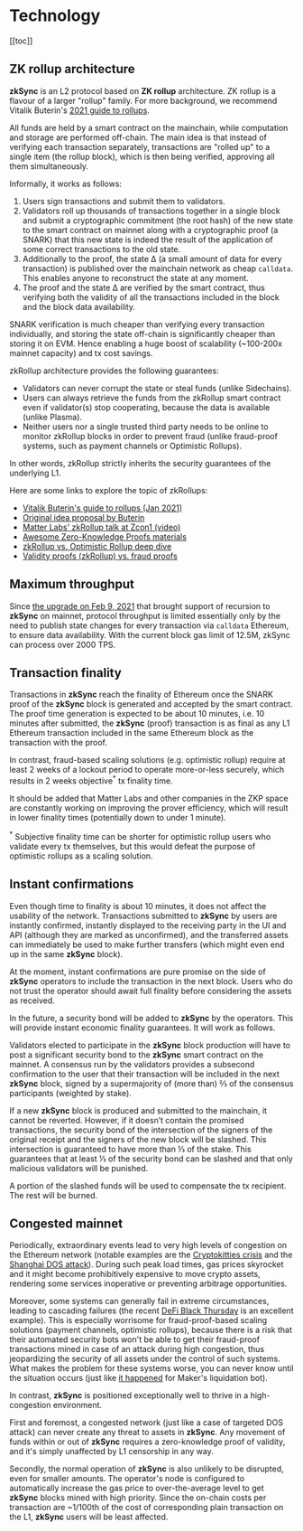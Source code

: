 # Technology

[[toc]]

## ZK rollup architecture

**zkSync** is an L2 protocol based on **ZK rollup** architecture. ZK rollup is a flavour of a larger "rollup" family.
For more background, we recommend Vitalik Buterin's
[2021 guide to rollups](https://vitalik.ca/general/2021/01/05/rollup.html).

All funds are held by a smart contract on the mainchain, while computation and storage are performed off-chain. The main
idea is that instead of verifying each transaction separately, transactions are "rolled up" to a single item (the rollup
block), which is then being verified, approving all them simultaneously.

Informally, it works as follows:

1. Users sign transactions and submit them to validators.
2. Validators roll up thousands of transactions together in a single block and submit a cryptographic commitment (the
   root hash) of the new state to the smart contract on mainnet along with a cryptographic proof (a SNARK) that this new
   state is indeed the result of the application of some correct transactions to the old state.
3. Additionally to the proof, the state ∆ (a small amount of data for every transaction) is published over the mainchain
   network as cheap `calldata`. This enables anyone to reconstruct the state at any moment.
4. The proof and the state ∆ are verified by the smart contract, thus verifying both the validity of all the
   transactions included in the block and the block data availability.

SNARK verification is much cheaper than verifying every transaction individually, and storing the state off-chain is
significantly cheaper than storing it on EVM. Hence enabling a huge boost of scalability (~100-200x mainnet capacity)
and tx cost savings.

zkRollup architecture provides the following guarantees:

- Validators can never corrupt the state or steal funds (unlike Sidechains).
- Users can always retrieve the funds from the zkRollup smart contract even if validator(s) stop cooperating, because
  the data is available (unlike Plasma).
- Neither users nor a single trusted third party needs to be online to monitor zkRollup blocks in order to prevent fraud
  (unlike fraud-proof systems, such as payment channels or Optimistic Rollups).

In other words, zkRollup strictly inherits the security guarantees of the underlying L1.

Here are some links to explore the topic of zkRollups:

- [Vitalik Buterin's guide to rollups (Jan 2021)](https://vitalik.ca/general/2021/01/05/rollup.html)
- [Original idea proposal by Buterin](https://ethresear.ch/t/on-chain-scaling-to-potentially-500-tx-sec-through-mass-tx-validation/3477)
- [Matter Labs' zkRollup talk at Zcon1 (video)](https://www.youtube.com/watch?v=QyM9qdFKsEA)
- [Awesome Zero-Knowledge Proofs materials](https://github.com/matter-labs/awesome-zero-knowledge-proofs)
- [zkRollup vs. Optimistic Rollup deep dive](https://medium.com/matter-labs/optimistic-vs-zk-rollup-deep-dive-ea141e71e075)
- [Validity proofs (zkRollup) vs. fraud proofs](https://medium.com/starkware/validity-proofs-vs-fraud-proofs-4ef8b4d3d87a)

## Maximum throughput

Since [the upgrade on Feb 9, 2021](https://twitter.com/zksync/status/1359190015671164930) that brought support of
recursion to **zkSync** on mainnet, protocol throughput is limited essentially only by the need to publish state changes
for every transaction via `calldata` Ethereum, to ensure data availability. With the current block gas limit of 12.5M,
zkSync can process over 2000 TPS.

## Transaction finality

Transactions in **zkSync** reach the finality of Ethereum once the SNARK proof of the **zkSync** block is generated and
accepted by the smart contract. The proof time generation is expected to be about 10 minutes, i.e. 10 minutes after
submitted, the **zkSync** (proof) transaction is as final as any L1 Ethereum transaction included in the same Ethereum
block as the transaction with the proof.

In contrast, fraud-based scaling solutions (e.g. optimistic rollup) require at least 2 weeks of a lockout period to
operate more-or-less securely, which results in 2 weeks objective<sup>\*</sup> tx finality time.

It should be added that Matter Labs and other companies in the ZKP space are constantly working on improving the prover
efficiency, which will result in lower finality times (potentially down to under 1 minute).

<span class="footnote"><sup>\*</sup> Subjective finality time can be shorter for optimistic rollup users who validate
every tx themselves, but this would defeat the purpose of optimistic rollups as a scaling solution.</span>

## Instant confirmations

Even though time to finality is about 10 minutes, it does not affect the usability of the network. Transactions
submitted to **zkSync** by users are instantly confirmed, instantly displayed to the receiving party in the UI and API
(although they are marked as unconfirmed), and the transferred assets can immediately be used to make further transfers
(which might even end up in the same **zkSync** block).

At the moment, instant confirmations are pure promise on the side of **zkSync** operators to include the transaction in
the next block. Users who do not trust the operator should await full finality before considering the assets as
received.

In the future, a security bond will be added to **zkSync** by the operators. This will provide instant economic finality
guarantees. It will work as follows.

Validators elected to participate in the **zkSync** block production will have to post a significant security bond to
the **zkSync** smart contract on the mainnet. A consensus run by the validators provides a subsecond confirmation to the
user that their transaction will be included in the next **zkSync** block, signed by a supermajority of (more than) ⅔ of
the consensus participants (weighted by stake).

If a new **zkSync** block is produced and submitted to the mainchain, it cannot be reverted. However, if it doesn’t
contain the promised transactions, the security bond of the intersection of the signers of the original receipt and the
signers of the new block will be slashed. This intersection is guaranteed to have more than ⅓ of the stake. This
guarantees that at least ⅓ of the security bond can be slashed and that only malicious validators will be punished.

A portion of the slashed funds will be used to compensate the tx recipient. The rest will be burned.

## Congested mainnet

Periodically, extraordinary events lead to very high levels of congestion on the Ethereum network (notable examples are
the
[Cryptokitties crisis](https://media.consensys.net/the-inside-story-of-the-cryptokitties-congestion-crisis-499b35d119cc)
and the [Shanghai DOS attack](https://blog.ethereum.org/2016/09/22/ethereum-network-currently-undergoing-dos-attack/)).
During such peak load times, gas prices skyrocket and it might become prohibitively expensive to move crypto assets,
rendering some services inoperative or preventing arbitrage opportunities.

Moreover, some systems can generally fail in extreme circumstances, leading to cascading failures (the recent
[DeFi Black Thursday](https://forklog.media/black-thursday-for-defi-wounds-to-lick-and-lessons-to-learn/) is an
excellent example). This is especially worrisome for fraud-proof-based scaling solutions (payment channels, optimistic
rollups), because there is a risk that their automated security bots won't be able to get their fraud-proof transactions
mined in case of an attack during high congestion, thus jeopardizing the security of all assets under the control of
such systems. What makes the problem for these systems worse, you can never know until the situation occurs (just like
[it happened](https://medium.com/dragonfly-research/daos-ex-machina-an-in-depth-timeline-of-makers-recent-crisis-66d2ae39dd65)
for Maker's liquidation bot).

In contrast, **zkSync** is positioned exceptionally well to thrive in a high-congestion environment.

First and foremost, a congested network (just like a case of targeted DOS attack) can never create any threat to assets
in **zkSync**. Any movement of funds within or out of **zkSync** requires a zero-knowledge proof of validity, and it's
simply unaffected by L1 censorship in any way.

Secondly, the normal operation of **zkSync** is also unlikely to be disrupted, even for smaller amounts. The operator's
node is configured to automatically increase the gas price to over-the-average level to get **zkSync** blocks mined with
high priority. Since the on-chain costs per transaction are ~1/100th of the cost of corresponding plain transaction on
the L1, **zkSync** users will be least affected.
